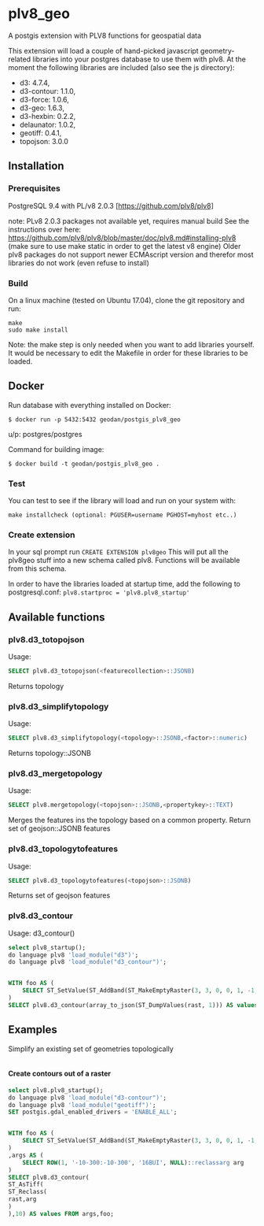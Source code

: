 # plv8_geo
A postgis extension with PLV8 functions for geospatial data

This extension will load a couple of hand-picked javascript geometry-related libraries into your postgres database to use them with plv8. At the moment the following libraries are included (also see the js directory):

 - d3: 4.7.4,
 - d3-contour: 1.1.0,
 - d3-force: 1.0.6,
 - d3-geo: 1.6.3,
 - d3-hexbin: 0.2.2,
 - delaunator: 1.0.2,
 - geotiff: 0.4.1,
 - topojson: 3.0.0

## Installation
### Prerequisites
 PostgreSQL 9.4 with PL/v8 2.0.3 [https://github.com/plv8/plv8] 
 
 note: PLv8 2.0.3 packages not available yet, requires manual build See the instructions over here: https://github.com/plv8/plv8/blob/master/doc/plv8.md#installing-plv8 (make sure to use make static in order to get the latest v8 engine)
 Older plv8 packages do not support newer ECMAscript version and therefor most libraries do not work (even refuse to install)
 
### Build
On a linux machine (tested on Ubuntu 17.04), clone the git repository and run:
```
make
sudo make install
```
Note: the make step is only needed when you want to add libraries yourself. It would be necessary to edit the Makefile in order for these libraries to be loaded.

## Docker

Run database with everything installed on Docker:

```
$ docker run -p 5432:5432 geodan/postgis_plv8_geo
```

u/p: postgres/postgres

Command for building image:

```
$ docker build -t geodan/postgis_plv8_geo .
```

### Test
You can test to see if the library will load and run on your system with:
```
make installcheck (optional: PGUSER=username PGHOST=myhost etc..)
```
### Create extension
In your sql prompt run `CREATE EXTENSION plv8geo`
This will put all the plv8geo stuff into a new schema called plv8. Functions will be available from this schema.

In order to have the libraries loaded at startup time, add the following to postgresql.conf: 
`plv8.startproc = 'plv8.plv8_startup'`


## Available functions

### plv8.d3_totopojson
Usage:
```sql
SELECT plv8.d3_totopojson(<featurecollection>::JSONB)
```
Returns topology
### plv8.d3_simplifytopology
Usage:
```sql
SELECT plv8.d3_simplifytopology(<topology>::JSONB,<factor>::numeric)
```
Returns topology::JSONB

### plv8.d3_mergetopology
Usage:
```sql
SELECT plv8.mergetopology(<topojson>::JSONB,<propertykey>::TEXT)
```
Merges the features ins the topology based on a common property.
Return set of geojson::JSONB features

### plv8.d3_topologytofeatures
Usage:
```sql
SELECT plv8.d3_topologytofeatures(<topojson>::JSONB)
```
Returns set of geojson features


### plv8.d3_contour
Usage: 
d3_contour()
```sql
select plv8_startup();
do language plv8 'load_module("d3")';
do language plv8 'load_module("d3_contour")';


WITH foo AS (
	SELECT ST_SetValue(ST_AddBand(ST_MakeEmptyRaster(3, 3, 0, 0, 1, -1, 0, 0, 0), 1, '8BUI', 1, 0), 1, 2, 5) AS rast
) 
SELECT plv8.d3_contour(array_to_json(ST_DumpValues(rast, 1))) AS values FROM foo;
```

## Examples

Simplify an existing set of geometries topologically

```sql

```

#### Create contours out of a raster
```sql
select plv8.plv8_startup();
do language plv8 'load_module("d3-contour")';
do language plv8 'load_module("geotiff")';
SET postgis.gdal_enabled_drivers = 'ENABLE_ALL';


WITH foo AS (
	SELECT ST_SetValue(ST_AddBand(ST_MakeEmptyRaster(3, 3, 0, 0, 1, -1, 0, 0, 0), 1, '8BUI', 1, 0), 1, 2, 5) AS rast
) 
,args AS (
	SELECT ROW(1, '-10-300:-10-300', '16BUI', NULL)::reclassarg arg
)
SELECT plv8.d3_contour(
ST_AsTiff(
ST_Reclass(
rast,arg
)
),10) AS values FROM args,foo;
```
